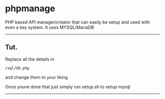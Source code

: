 # phpmanage
PHP based API manager/creator that can easily be setup and used with even a key system.
It uses MYSQL/MariaDB 

---
## Tut.
Replace all the details in 
```
/sql/db.php
```
and change them to your liking

Once youve done that just simply run setup.sh to setup mysql

---
